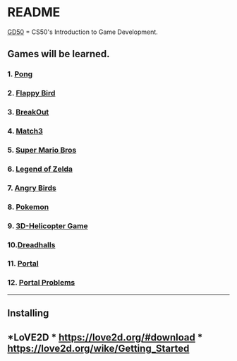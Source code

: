 README
========================================
[GD50](https://online-learning.harvard.edu/course/cs50s-introduction-game-development?delta=0) = CS50's Introduction to Game Development.

## Games will be learned.
### 1. [Pong](#Pong)
### 2. [Flappy Bird](#FlappyBird)
### 3. [BreakOut](#BreakOut)
### 4. [Match3](#Match3)
### 5. [Super Mario Bros](#SuperMarioBros)
### 6. [Legend of Zelda](#LegendofZelda)
### 7. [Angry Birds](#AngryBirds)
### 8. [Pokemon](#Pokemon)
### 9. [3D-Helicopter Game](#3D-HelicopterGame)
### 10.[Dreadhalls](#Dreadhalls)
### 11. [Portal](#Portal)
### 12. [Portal Problems](#PortalProblems)
-------------------------------------------------
## Installing 
*LoVE2D
    * https://love2d.org/#download
    * https://love2d.org/wike/Getting_Started
-------------------------------------------------



